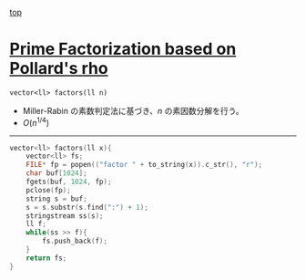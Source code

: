 [top](../README.md)

# [Prime Factorization based on Pollard's rho](./rho.hpp)

`vector<ll> factors(ll n)`
- Miller-Rabin の素数判定法に基づき、$n$ の素因数分解を行う。
- $O(n^{1/4})$

---

```cpp
vector<ll> factors(ll x){
    vector<ll> fs;
    FILE* fp = popen(("factor " + to_string(x)).c_str(), "r");
    char buf[1024];
    fgets(buf, 1024, fp);
    pclose(fp);
    string s = buf;
    s = s.substr(s.find(":") + 1);
    stringstream ss(s);
    ll f;
    while(ss >> f){
        fs.push_back(f);
    }
    return fs;
}
```
